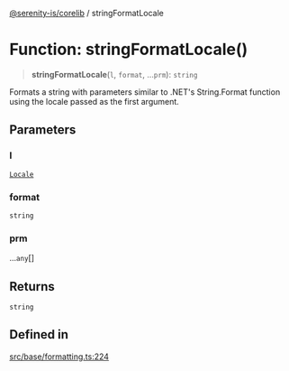 [@serenity-is/corelib](../README.md) / stringFormatLocale

# Function: stringFormatLocale()

> **stringFormatLocale**(`l`, `format`, ...`prm`): `string`

Formats a string with parameters similar to .NET's String.Format function
using the locale passed as the first argument.

## Parameters

### l

[`Locale`](../interfaces/Locale.md)

### format

`string`

### prm

...`any`[]

## Returns

`string`

## Defined in

[src/base/formatting.ts:224](https://github.com/serenity-is/serenity/blob/master/packages/corelib/src/base/formatting.ts#L224)

